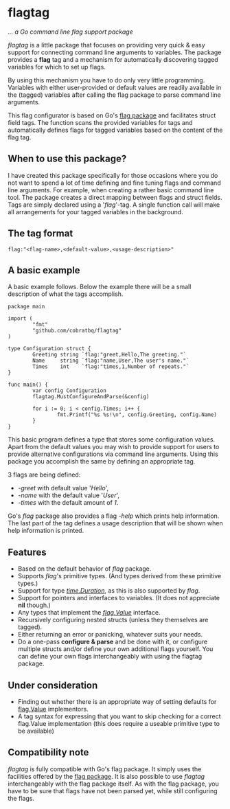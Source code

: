 flagtag
=======
*... a Go command line flag support package*

*flagtag* is a little package that focuses on providing very quick &amp; easy support for connecting command line arguments to variables. The package provides a **flag** tag and a mechanism for automatically discovering tagged variables for which to set up flags.

By using this mechanism you have to do only very little programming. Variables with either user-provided or default values are readily available in the \(tagged\) variables after calling the flag package to parse command line arguments.

This flag configurator is based on Go's [flag package](http://golang.org/pkg/flag/) and facilitates struct field tags. The function scans the provided variables for tags and automatically defines flags for tagged variables based on the content of the flag tag.

When to use this package?
------------------------
I have created this package specifically for those occasions where you do not want to spend a lot of time defining and fine tuning flags and command line arguments. For example, when creating a rather basic command line tool. The package creates a direct mapping between flags and struct fields. Tags are simply declared using a '*flag*'-tag. A single function call will make all arrangements for your tagged variables in the background.

The tag format
--------------

~~~
flag:"<flag-name>,<default-value>,<usage-description>"
~~~

A basic example
---------------
A basic example follows. Below the example there will be a small description of what the tags accomplish.

~~~
package main

import (
        "fmt"
        "github.com/cobratbq/flagtag"
)

type Configuration struct {
        Greeting string `flag:"greet,Hello,The greeting."`
        Name     string `flag:"name,User,The user's name."`
        Times    int    `flag:"times,1,Number of repeats."`
}

func main() {
        var config Configuration
        flagtag.MustConfigureAndParse(&config)

        for i := 0; i < config.Times; i++ {
                fmt.Printf("%s %s!\n", config.Greeting, config.Name)
        }
}
~~~

This basic program defines a type that stores some configuration values. Apart from the default values you may wish to provide support for users to provide alternative configurations via command line arguments. Using this package you accomplish the same by defining an appropriate tag.

3 flags are being defined:

* *-greet* with default value '*Hello*',
* *-name* with the default value '*User*',
* *-times* with the default amount of *1*.

Go's *flag* package also provides a flag *-help* which prints help information. The last part of the tag defines a usage description that will be shown when help information is printed.

Features
--------

* Based on the default behavior of *flag* package.
* Supports *flag*'s primitive types. (And types derived from these primitive types.)
* Support for type [*time.Duration*](http://golang.org/pkg/time/#Duration), as this is also supported by *flag*.
* Support for pointers and interfaces to variables. (It does not appreciate **nil** though.)
* Any types that implement the [*flag.Value*](http://golang.org/pkg/flag/#Value) interface.
* Recursively configuring nested structs (unless they themselves are tagged).
* Either returning an error or panicking, whatever suits your needs.
* Do a one-pass **configure &amp; parse** and be done with it, or configure multiple structs and/or define your own additional flags yourself. You can define your own flags interchangeably with using the flagtag package.

Under consideration
-------------------

* Finding out whether there is an appropriate way of setting defaults for [flag.Value](http://golang.org/pkg/flag/#Value) implementors.
* A tag syntax for expressing that you want to skip checking for a correct flag.Value implementation (this does require a useable primitive type to be available)

Compatibility note
------------------

*flagtag* is fully compatible with Go's flag package. It simply uses the facilities offered by the [flag package](http://golang.org/pkg/flag/). It is also possible to use *flagtag* interchangeably with the flag package itself. As with the flag package, you have to be sure that flags have not been parsed yet, while still configuring the flags.
